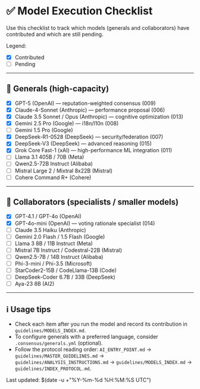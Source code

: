 # ✅ Model Execution Checklist

Use this checklist to track which models (generals and collaborators) have contributed and which are still pending.

Legend:
- [x] Contributed
- [ ] Pending

---

## 🧠 Generals (high-capacity)
- [x] GPT-5 (OpenAI) — reputation-weighted consensus (009)
- [x] Claude-4-Sonnet (Anthropic) — performance proposal (006)
- [x] Claude 3.5 Sonnet / Opus (Anthropic) — cognitive optimization (013)
- [x] Gemini 2.5 Pro (Google) — i18n/l10n (008)
- [ ] Gemini 1.5 Pro (Google)
- [x] DeepSeek-R1-0528 (DeepSeek) — security/federation (007)
- [x] DeepSeek-V3 (DeepSeek) — advanced reasoning (015)
- [x] Grok Core Fast-1 (xAI) — high-performance ML integration (011)
- [ ] Llama 3.1 405B / 70B (Meta)
- [ ] Qwen2.5-72B Instruct (Alibaba)
- [ ] Mistral Large 2 / Mixtral 8x22B (Mistral)
- [ ] Cohere Command R+ (Cohere)

---

## 🧩 Collaborators (specialists / smaller models)
- [x] GPT-4.1 / GPT-4o (OpenAI)
- [x] GPT-4o-mini (OpenAI) — voting rationale specialist (014)
- [ ] Claude 3.5 Haiku (Anthropic)
- [ ] Gemini 2.0 Flash / 1.5 Flash (Google)
- [ ] Llama 3 8B / 11B Instruct (Meta)
- [ ] Mistral 7B Instruct / Codestral-22B (Mistral)
- [ ] Qwen2.5-7B / 14B Instruct (Alibaba)
- [ ] Phi-3-mini / Phi-3.5 (Microsoft)
- [ ] StarCoder2-15B / CodeLlama-13B (Code)
- [ ] DeepSeek-Coder 6.7B / 33B (DeepSeek)
- [ ] Aya-23 8B (AI2)

---

## ℹ️ Usage tips
- Check each item after you run the model and record its contribution in `guidelines/MODELS_INDEX.md`.
- To configure generals with a preferred language, consider `.consensus/generals.yml` (optional).
- Follow the protocol reading order: `AI_ENTRY_POINT.md` → `guidelines/MASTER_GUIDELINES.md` → `guidelines/ANALYSIS_INSTRUCTIONS.md` → `guidelines/MODELS_INDEX.md` → `guidelines/INDEX_PROTOCOL.md`.

Last updated: $(date -u +"%Y-%m-%d %H:%M:%S UTC")
